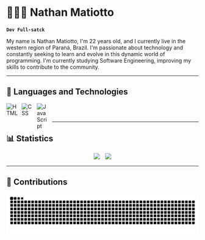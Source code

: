 # 👨🏻‍💻 Nathan Matiotto

**`Dev Full-satck`**

My name is Nathan Matiotto, I'm 22 years old, and I currently live in the western region of Paraná, Brazil. I'm passionate about technology and constantly seeking to learn and evolve in this dynamic world of programming. I'm currently studying Software Engineering, improving my skills to contribute to the community.


---

## 🤖 **Languages ​​and Technologies**
<div>
  <img align="left" alt="HTML" title="HTML" width="30px" style="padding-right: 10px;" src="https://cdn.jsdelivr.net/gh/devicons/devicon@latest/icons/html5/html5-original.svg"/>
  <img align="left" alt="CSS" title="CSS" width="30px" style="padding-right: 10px;" src="https://cdn.jsdelivr.net/gh/devicons/devicon@latest/icons/css3/css3-original.svg"/>
  <img align="left" alt="JavaScript" title="JavaScript" width="30px" style="padding-right: 10px;" src="https://cdn.jsdelivr.net/gh/devicons/devicon@latest/icons/javascript/javascript-original.svg"/>
</div>

<br/><br/>

---

## 📊 **Statistics**
<div align="center">
  <img height="177" style="padding-right: 10px;" src="https://github-readme-stats.vercel.app/api?username=Mariott0&show_icons=true&theme=tokyonight&include_all_commits=true&locale=pt-br&cache_seconds=1800"/>
  <img height="177" src="https://github-readme-stats.vercel.app/api/top-langs/?username=Mariott0&theme=tokyonight&layout=compact&custom_title=Technologies&langs_count=9&cache_seconds=1800"/>
</div>

---

## 🐍 **Contributions**
<div align="center">
  <picture>
    <source media="(prefers-color-scheme: dark)" srcset="https://raw.githubusercontent.com/Mariott0/Mariott0/output/github-contribution-grid-snake-dark.svg">
    <img alt="github contribution grid snake animation" src="https://raw.githubusercontent.com/Mariott0/Mariott0/output/github-contribution-grid-snake.svg">
  </picture>
</div>
